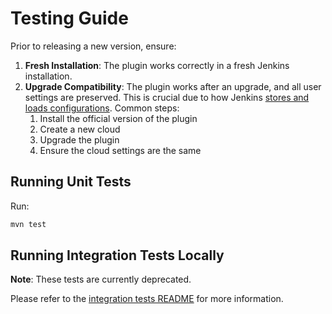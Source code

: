 # Testing Guide

Prior to releasing a new version, ensure:

1. **Fresh Installation**: The plugin works correctly in a fresh Jenkins installation.
2. **Upgrade Compatibility**: The plugin works after an upgrade, and all user settings are preserved. This is crucial due to how Jenkins [stores and loads configurations](DEVELOPING.md#persisting-state). Common steps:
   1. Install the official version of the plugin
   1. Create a new cloud
   1. Upgrade the plugin
   1. Ensure the cloud settings are the same

## Running Unit Tests

Run:

```bash
mvn test
```

## Running Integration Tests Locally

**Note**: These tests are currently deprecated.

Please refer to the [integration tests README](../integration-tests/README.md) for more information.
